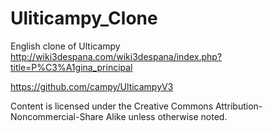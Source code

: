 # Uliticampy_Clone
English clone of Ulticampy 
http://wiki3despana.com/wiki3despana/index.php?title=P%C3%A1gina_principal

https://github.com/campy/UlticampyV3

Content is licensed under the Creative Commons Attribution-Noncommercial-Share Alike unless otherwise noted.

